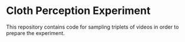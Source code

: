 # Cloth Perception Experiment

This repository contains code for sampling triplets of videos in order to prepare the experiment.

